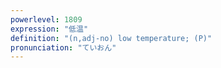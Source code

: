 ```yaml
---
powerlevel: 1809
expression: "低温"
definition: "(n,adj-no) low temperature; (P)"
pronunciation: "ていおん"
---
```

